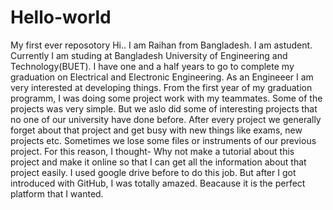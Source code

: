 # Hello-world
My first ever reposotory
Hi..
I am Raihan from Bangladesh. I am astudent. Currently I am studing at Bangladesh University of Engineering and Technology(BUET). I have one and a half years to go to complete my graduation on Electrical and Electronic Engineering. As an Engineeer I am very interested at developing things. From the first year of my graduation programm, I was doing some project work with my teammates. Some of the projects was very simple. But we aslo did some of interesting projects that no one of our university have done before. After every project we generally forget about that project and get busy with new things like exams, new projects etc. Sometimes we lose some files or instruments of our previous project. For this reason, I thought- Why not make a tutorial about this project and make it online so that I can get all the information about that project easily. I used google drive before to do this job. But after I got introduced with GitHub, I was totally amazed. Beacause it is the perfect platform that I wanted.

